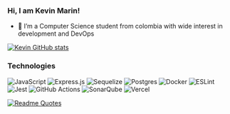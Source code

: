 ### Hi, I am Kevin Marin! 


- 🔭 I’m a Computer Science student from colombia with wide interest in development and DevOps


[![Kevin GitHub stats](https://github-readme-stats.vercel.app/api?username=kvinstuard&show_icons=true&rank_icon=github)](https://github.com/kvinstuard/github-readme-stats)

### Technologies
![JavaScript](https://img.shields.io/badge/javascript-%23323330.svg?style=for-the-badge&logo=javascript&logoColor=%23F7DF1E)
![Express.js](https://img.shields.io/badge/express.js-%23404d59.svg?style=for-the-badge&logo=express&logoColor=%2361DAFB)
![Sequelize](https://img.shields.io/badge/Sequelize-52B0E7?style=for-the-badge&logo=Sequelize&logoColor=white)
![Postgres](https://img.shields.io/badge/postgres-%23316192.svg?style=for-the-badge&logo=postgresql&logoColor=white)
![Docker](https://img.shields.io/badge/docker-%230db7ed.svg?style=for-the-badge&logo=docker&logoColor=white)
![ESLint](https://img.shields.io/badge/ESLint-4B3263?style=for-the-badge&logo=eslint&logoColor=white)
![Jest](https://img.shields.io/badge/-jest-%23C21325?style=for-the-badge&logo=jest&logoColor=white)
![GitHub Actions](https://img.shields.io/badge/github%20actions-%232671E5.svg?style=for-the-badge&logo=githubactions&logoColor=white)
![SonarQube](https://img.shields.io/badge/SonarQube-black?style=for-the-badge&logo=sonarqube&logoColor=4E9BCD)
![Vercel](https://img.shields.io/badge/vercel-%23000000.svg?style=for-the-badge&logo=vercel&logoColor=white)


[![Readme Quotes](https://quotes-github-readme.vercel.app/api?type=horizontal)](https://github.com/piyushsuthar/github-readme-quotes)
